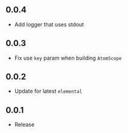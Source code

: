 ## 0.0.4

- Add logger that uses stdout

## 0.0.3

- Fix use `key` param when building `AtomScope`

## 0.0.2

- Update for latest `elemental`

## 0.0.1

- Release
